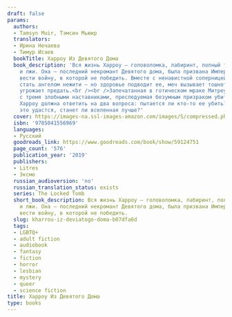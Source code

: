 ```yaml
---
draft: false
params:
  authors:
  - Tamsyn Muir, Тэмсин Мьюир
  translators:
  - Ирина Нечаева
  - Тимур Исаев
  bookTitle: Харроу Из Девятого Дома
  book_description: 'Вся жизнь Харроу — головоломка, лабиринт, полный тайн, убийств
    и лжи. Она — последний некромант Девятого дома, была призвана Императором, чтобы
    вести войну, в которой не победить. Вместе с ненавистной соперницей Харроу должна
    стать ангелом нежити — но здоровье подводит ее, меч вызывает тошноту, и даже разум
    угрожает предать.<br /><br />Запечатанная в готическом мраке Митреума Императора
    с тремя злобными наставниками, преследуемая безумным призраком убитой планеты,
    Харроу должна ответить на два вопроса: пытается ли кто-то ее убить? И, если им
    это удастся, станет ли вселенная лучше?'
  cover: https://images-na.ssl-images-amazon.com/images/S/compressed.photo.goodreads.com/books/1633080101i/59124751.jpg
  isbn: '9785041556969'
  languages:
  - Русский
  goodreads_link: https://www.goodreads.com/book/show/59124751
  page_count: '576'
  publication_year: '2019'
  publishers:
  - Litres
  - Эксмо
  russian_audioversion: 'no'
  russian_translation_status: exists
  series: The Locked Tomb
  short_book_description: Вся жизнь Харроу — головоломка, лабиринт, полный тайн, убийств
    и лжи. Она — последний некромант Девятого дома, была призвана Императором, чтобы
    вести войну, в которой не победить.
  slug: kharrou-iz-deviatogo-doma-b07dfa6d
  tags:
  - LGBTQ+
  - adult fiction
  - audiobook
  - fantasy
  - fiction
  - horror
  - lesbian
  - mystery
  - queer
  - science fiction
title: Харроу Из Девятого Дома
type: books
---
```

